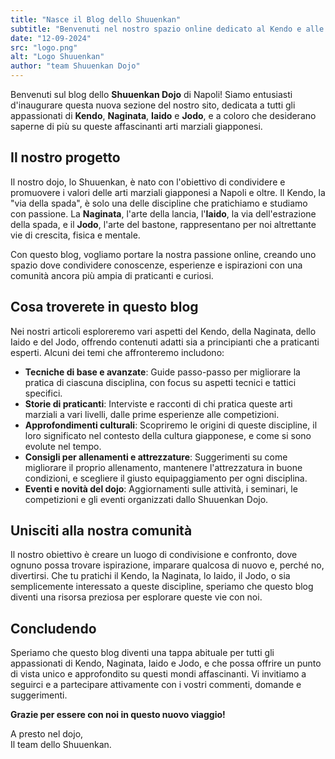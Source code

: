 ```yaml
---
title: "Nasce il Blog dello Shuuenkan"
subtitle: "Benvenuti nel nostro spazio online dedicato al Kendo e alle arti marziali giapponesi"
date: "12-09-2024"
src: "logo.png"
alt: "Logo Shuuenkan"
author: "team Shuuenkan Dojo"
---
```


Benvenuti sul blog dello **Shuuenkan Dojo** di Napoli! Siamo entusiasti d'inaugurare questa nuova sezione del nostro sito, dedicata a tutti gli appassionati di **Kendo**, **Naginata**, **Iaido** e **Jodo**, e a coloro che desiderano saperne di più su queste affascinanti arti marziali giapponesi.

## Il nostro progetto

Il nostro dojo, lo Shuuenkan, è nato con l'obiettivo di condividere e promuovere i valori delle arti marziali giapponesi a Napoli e oltre. Il Kendo, la "via della spada", è solo una delle discipline che pratichiamo e studiamo con passione. La **Naginata**, l'arte della lancia, l'**Iaido**, la via dell'estrazione della spada, e il **Jodo**, l'arte del bastone, rappresentano per noi altrettante vie di crescita, fisica e mentale.

Con questo blog, vogliamo portare la nostra passione online, creando uno spazio dove condividere conoscenze, esperienze e ispirazioni con una comunità ancora più ampia di praticanti e curiosi.

## Cosa troverete in questo blog

Nei nostri articoli esploreremo vari aspetti del Kendo, della Naginata, dello Iaido e del Jodo, offrendo contenuti adatti sia a principianti che a praticanti esperti. Alcuni dei temi che affronteremo includono:

- **Tecniche di base e avanzate**: Guide passo-passo per migliorare la pratica di ciascuna disciplina, con focus su aspetti tecnici e tattici specifici.
- **Storie di praticanti**: Interviste e racconti di chi pratica queste arti marziali a vari livelli, dalle prime esperienze alle competizioni.
- **Approfondimenti culturali**: Scopriremo le origini di queste discipline, il loro significato nel contesto della cultura giapponese, e come si sono evolute nel tempo.
- **Consigli per allenamenti e attrezzature**: Suggerimenti su come migliorare il proprio allenamento, mantenere l'attrezzatura in buone condizioni, e scegliere il giusto equipaggiamento per ogni disciplina.
- **Eventi e novità del dojo**: Aggiornamenti sulle attività, i seminari, le competizioni e gli eventi organizzati dallo Shuuenkan Dojo.

## Unisciti alla nostra comunità

Il nostro obiettivo è creare un luogo di condivisione e confronto, dove ognuno possa trovare ispirazione, imparare qualcosa di nuovo e, perché no, divertirsi. Che tu pratichi il Kendo, la Naginata, lo Iaido, il Jodo, o sia semplicemente interessato a queste discipline, speriamo che questo blog diventi una risorsa preziosa per esplorare queste vie con noi.

## Concludendo

Speriamo che questo blog diventi una tappa abituale per tutti gli appassionati di Kendo, Naginata, Iaido e Jodo, e che possa offrire un punto di vista unico e approfondito su questi mondi affascinanti. Vi invitiamo a seguirci e a partecipare attivamente con i vostri commenti, domande e suggerimenti.

**Grazie per essere con noi in questo nuovo viaggio!**

A presto nel dojo,  
Il team dello Shuuenkan.
